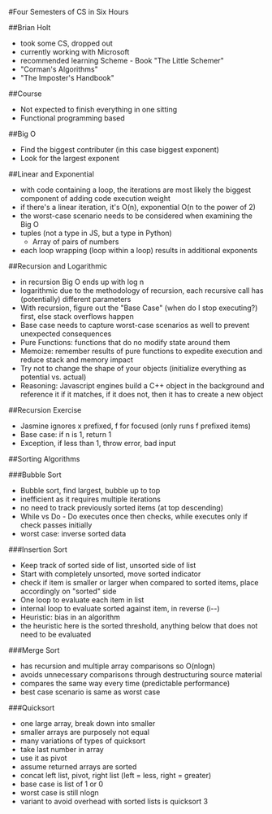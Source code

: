 #Four Semesters of CS in Six Hours 

##Brian Holt 

* took some CS, dropped out
* currently working with Microsoft 
* recommended learning Scheme - Book "The Little Schemer"
* "Corman's Algorithms"
* "The Imposter's Handbook"


##Course

* Not expected to finish everything in one sitting
* Functional programming based 

##Big O

* Find the biggest contributer (in this case biggest exponent)
* Look for the largest exponent 

##Linear and Exponential

* with code containing a loop, the iterations are most likely the biggest component of adding code execution weight 
* if there's a linear iteration, it's O(n), exponential O(n to the power of 2)
* the worst-case scenario needs to be considered when examining the Big O 
* tuples (not a type in JS, but a type in Python)
  * Array of pairs of numbers
* each loop wrapping (loop within a loop) results in additional exponents 

##Recursion and Logarithmic

* in recursion Big O ends up with log n
* logarithmic due to the methodology of recursion, each recursive call has (potentially) different parameters
* With recursion, figure out the "Base Case" (when do I stop executing?) first, else stack overflows happen
* Base case needs to capture worst-case scenarios as well to prevent unexpected consequences
* Pure Functions: functions that do no modify state around them
* Memoize: remember results of pure functions to expedite execution and reduce stack and memory impact
* Try not to change the shape of your objects (initialize everything as potential vs. actual)
* Reasoning: Javascript engines build a C++ object in the background and reference it if it matches, if it does not, then it has to create a new object


##Recursion Exercise 

* Jasmine ignores x prefixed, f for focused (only runs f prefixed items)
* Base case: if n is 1, return 1
* Exception, if less than 1, throw error, bad input 

##Sorting Algorithms

###Bubble Sort

* Bubble sort, find largest, bubble up to top
* inefficient as it requires multiple iterations 
* no need to track previously sorted items (at top descending)
* While vs Do - Do executes once then checks, while executes only if check passes initially 
* worst case: inverse sorted data

###Insertion Sort

* Keep track of sorted side of list, unsorted side of list 
* Start with completely unsorted, move sorted indicator 
* check if item is smaller or larger when compared to sorted items, place accordingly on "sorted" side
* One loop to evaluate each item in list
* internal loop to evaluate sorted against item, in reverse (i--)
* Heuristic: bias in an algorithm
* the heuristic here is the sorted threshold, anything below that does not need to be evaluated

###Merge Sort 

* has recursion and multiple array comparisons so O(nlogn)
* avoids unnecessary comparisons through destructuring source material
* compares the same way every time (predictable performance)
* best case scenario is same as worst case

###Quicksort 

* one large array, break down into smaller
* smaller arrays are purposely not equal
* many variations of types of quicksort
* take last number in array
* use it as pivot
* assume returned arrays are sorted
* concat left list, pivot, right list (left = less, right = greater)
* base case is list of 1 or 0
* worst case is still nlogn
* variant to avoid overhead with sorted lists is quicksort 3


